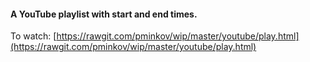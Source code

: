#### A YouTube playlist with start and end times.

To watch: [https://rawgit.com/pminkov/wip/master/youtube/play.html](https://rawgit.com/pminkov/wip/master/youtube/play.html)
